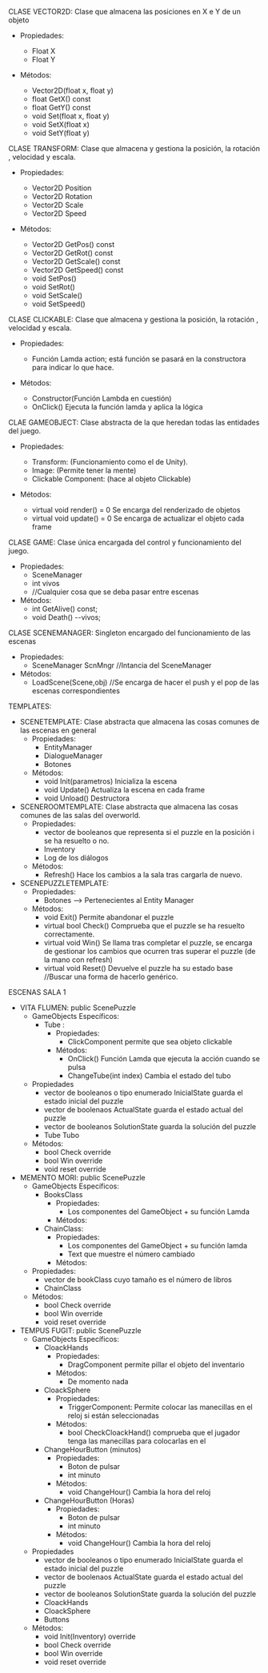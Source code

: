
CLASE VECTOR2D:
 Clase que almacena las posiciones en X e Y de un objeto
 
 - Propiedades:
    - Float X
    - Float Y
    
 - Métodos:
    - Vector2D(float x, float y)
    - float GetX() const
    - float GetY() const
    - void Set(float x, float y)
    - void SetX(float x)
    - void SetY(float y)

CLASE TRANSFORM:
 Clase que almacena y gestiona la posición, la rotación , velocidad y escala.

 - Propiedades:
	-  Vector2D Position
	-  Vector2D Rotation
	- Vector2D Scale
	- Vector2D Speed
	
 - Métodos:
	- Vector2D GetPos() const
	- Vector2D GetRot() const
	- Vector2D GetScale() const
	- Vector2D GetSpeed() const
	- void SetPos()
	- void SetRot()
	- void SetScale()
	- void SetSpeed()

CLASE CLICKABLE:
 Clase que almacena y gestiona la posición, la rotación , velocidad y escala.

 - Propiedades:
	-  Función Lamda action; está función se pasará en la constructora para indicar lo que hace.
	
 - Métodos:
	- Constructor(Función Lambda en cuestión)
	- OnClick() Ejecuta la función lamda y aplica la lógica

CLAE GAMEOBJECT:
 Clase abstracta de la que heredan todas las entidades del juego.

 - Propiedades:
	- Transform: (Funcionamiento como el de Unity).
	- Image: (Permite tener la mente)
	- Clickable Component: (hace al objeto Clickable)
	
 - Métodos:
	- virtual void render() = 0  Se encarga del renderizado de objetos
	- virtual void update() = 0  Se encarga de actualizar el objeto cada frame

CLASE GAME:
 Clase única encargada del control y funcionamiento del juego.

 - Propiedades:
    - SceneManager
    - int vivos
    - //Cualquier cosa que se deba pasar entre escenas
 - Métodos:
    - int GetAlive() const;
    - void Death() --vivos;

CLASE SCENEMANAGER:
 Singleton encargado del funcionamiento de las escenas
 - Propiedades:
    - SceneManager ScnMngr //Intancia del SceneManager
 - Métodos:
    - LoadScene(Scene,obj) //Se encarga de hacer el push y el pop de las escenas correspondientes

TEMPLATES:
 - SCENETEMPLATE:
   Clase abstracta que almacena las cosas comunes de las escenas en general
    -  Propiedades:
        - EntityManager 
        - DialogueManager
        - Botones 
    -  Métodos:
        - void Init(parametros) Inicializa la escena 
        - void Update() Actualiza la escena en cada frame
        - void Unload() Destructora 
 - SCENEROOMTEMPLATE:
	 Clase abstracta que almacena las cosas comunes de las salas del overworld.
	-  Propiedades:
	     -  vector de booleanos que representa si el puzzle en la posición i se ha resuelto o no. 
	     -  Inventory 
	     -  Log de los diálogos
	-  Métodos:
	     -  Refresh() Hace los cambios a la sala tras cargarla de nuevo.
 - SCENEPUZZLETEMPLATE:
	-  Propiedades:
		 -  Botones --> Pertenecientes al Entity Manager
	-  Métodos:
		 - void Exit() Permite abandonar el puzzle
		 - virtual bool Check() Comprueba que el puzzle se ha resuelto correctamente.
		 - virtual void Win() Se llama tras completar el puzzle, se encarga de gestionar los cambios que ocurren tras superar el puzzle (de la mano con refresh)
		 - virtual void Reset() Devuelve el puzzle ha su estado base  //Buscar una forma de hacerlo genérico.

ESCENAS SALA 1
 - VITA FLUMEN: public ScenePuzzle
	-  GameObjects Específicos:
	    - Tube : 
		    -  Propiedades:
		        - ClickComponent permite que sea objeto clickable
		    - Métodos:
		        - OnClick() Función Lamda que ejecuta la acción cuando se pulsa
		        - ChangeTube(int index) Cambia el estado del tubo
	-  Propiedades
		-  vector de booleanos o tipo enumerado InicialState guarda el estado inicial del puzzle
		-  vector de boolenaos ActualState guarda el estado actual del puzzle
		-  vector de booleanos SolutionState guarda la solución del puzzle
		- Tube Tubo
	-  Métodos:
	    - bool Check override 
	    - bool Win override
	    - void reset override
 - MEMENTO MORI: public ScenePuzzle
	 -  GameObjects Específicos:
		 - BooksClass 
			 - Propiedades:
				 -  Los componentes del GameObject + su función Lamda
			 - Métodos:
		- ChainClass:
			-  Propiedades:
				- Los componentes del GameObject + su función lamda
				- Text que muestre el número cambiado
			-  Métodos: 
	-  Propiedades:
		- vector de bookClass  cuyo tamaño es el número de libros
		- ChainClass
	-  Métodos:
		- bool Check override 
	    - bool Win override
	    - void reset override 
 - TEMPUS FUGIT: public ScenePuzzle
	-   GameObjects Específicos:
	    - CloackHands 
		    -  Propiedades:
		        - DragComponent permite pillar el objeto del inventario
		    - Métodos:
		        -  De momento nada 
		- CloackSphere
		    -  Propiedades:
		        - TriggerComponent: Permite colocar las manecillas en el reloj si están seleccionadas
		    - Métodos:
		        -  bool CheckCloackHand() comprueba que el jugador tenga las manecillas para colocarlas en el 
		- ChangeHourButton (minutos)
			 -  Propiedades:
		        - Boton de pulsar
		        - int minuto
		    - Métodos:
		        - void ChangeHour() Cambia la hora del reloj
		- ChangeHourButton (Horas)
			 -  Propiedades:
		        - Boton de pulsar
		        - int minuto
		    - Métodos:
		        - void ChangeHour() Cambia la hora del reloj
	-  Propiedades
		-  vector de booleanos o tipo enumerado InicialState guarda el estado inicial del puzzle
		-  vector de boolenaos ActualState guarda el estado actual del puzzle
		-  vector de booleanos SolutionState guarda la solución del puzzle
		- CloackHands
		- CloackSphere
		- Buttons
	-  Métodos:
	    - void Init(Inventory) override 
	    - bool Check override 
	    - bool Win override
	    - void reset override
